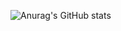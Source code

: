 ![Anurag's GitHub stats](https://github-readme-stats.vercel.app/api?username=zPiste&show_icons=true&theme=gradient)
